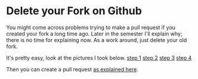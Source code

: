 # Delete your Fork on Github

You might come across problems trying to make a pull request if you created your
fork a long time ago. Later in the semester I'll explain why; there is no time
for explaining now. As a work around, just delete your old fork. 

It's pretty easy, look at the pictures I took below.
[step 1](01_forkOutOfDate.png)
[step 2](02_clickSettingsForFork.png)
[step 3](03_scrollToBottomOfSettings.png)
[step 4](04_deleteYourFork.png)

Then you can create a pull request [as explained
here](https://www.youtube.com/watch?v=OyN39W7P4Mc).

